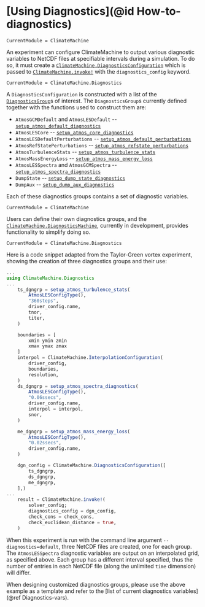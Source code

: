 # [Using Diagnostics](@id How-to-diagnostics)

```@meta
CurrentModule = ClimateMachine
```

An experiment can configure ClimateMachine to output various diagnostic
variables to NetCDF files at specifiable intervals during a simulation.
To do so, it must create a
[`ClimateMachine.DiagnosticsConfiguration`](@ref) which is passed to
[`ClimateMachine.invoke!`](@ref) with the `diagnostics_config` keyword.

```@meta
CurrentModule = ClimateMachine.Diagnostics
```

A `DiagnosticsConfiguration` is constructed with a list of the
[`DiagnosticsGroup`](@ref)s of interest. The `DiagnosticsGroup`s
currently defined together with the functions used to construct them
are:

- `AtmosGCMDefault` and `AtmosLESDefault` -- [`setup_atmos_default_diagnostics`](@ref)
- `AtmosLESCore` -- [`setup_atmos_core_diagnostics`](@ref)
- `AtmosLESDefaultPerturbations` -- [`setup_atmos_default_perturbations`](@ref)
- `AtmosRefStatePerturbations` -- [`setup_atmos_refstate_perturbations`](@ref)
- `AtmosTurbulenceStats` -- [`setup_atmos_turbulence_stats`](@ref)
- `AtmosMassEnergyLoss` -- [`setup_atmos_mass_energy_loss`](@ref)
- `AtmosLESSpectra` and `AtmosGCMSpectra` -- [`setup_atmos_spectra_diagnostics`](@ref)
- `DumpState` -- [`setup_dump_state_diagnostics`](@ref)
- `DumpAux` -- [`setup_dump_aux_diagnostics`](@ref)

Each of these diagnostics groups contains a set of diagnostic
variables.

```@meta
CurrentModule = ClimateMachine
```

Users can define their own diagnostics groups, and the
[`ClimateMachine.DiagnosticsMachine`](@ref), currently in development,
provides functionality to simplify doing so.

```@meta
CurrentModule = ClimateMachine.Diagnostics
```

Here is a code snippet adapted from the Taylor-Green vortex experiment,
showing the creation of three diagnostics groups and their use:
```julia
...
using ClimateMachine.Diagnostics
...
    ts_dgngrp = setup_atmos_turbulence_stats(
        AtmosLESConfigType(),
        "360steps",
        driver_config.name,
        tnor,
        titer,
    )

    boundaries = [
        xmin ymin zmin
        xmax ymax zmax
    ]
    interpol = ClimateMachine.InterpolationConfiguration(
        driver_config,
        boundaries,
        resolution,
    )
    ds_dgngrp = setup_atmos_spectra_diagnostics(
        AtmosLESConfigType(),
        "0.06ssecs",
        driver_config.name,
        interpol = interpol,
        snor,
    )

    me_dgngrp = setup_atmos_mass_energy_loss(
        AtmosLESConfigType(),
        "0.02ssecs",
        driver_config.name,
    )

    dgn_config = ClimateMachine.DiagnosticsConfiguration([
        ts_dgngrp,
        ds_dgngrp,
        me_dgngrp,
    ],)
...
    result = ClimateMachine.invoke!(
        solver_config;
        diagnostics_config = dgn_config,
        check_cons = check_cons,
        check_euclidean_distance = true,
    )
```

When this experiment is run with the command line argument
`--diagnostics=default`, three NetCDF files are created, one for each
group. The `AtmosLESSpectra` diagnostic variables are output on an
interpolated grid, as specified above. Each group has a different
interval specified, thus the number of entries in each NetCDF file
(along the unlimited `time` dimension) will differ.

When designing customized diagnostics groups, please use the above
example as a template and refer to the [list of current diagnostics
variables](@ref Diagnostics-vars).
